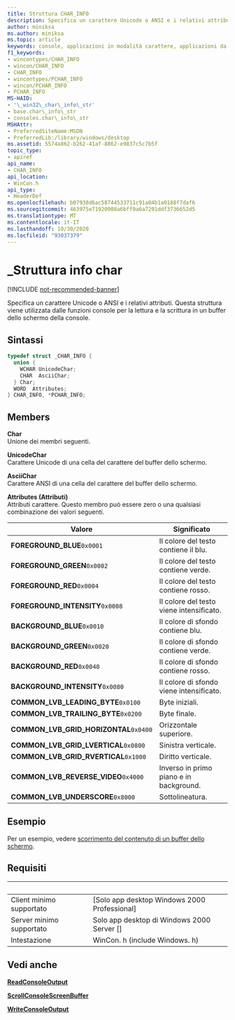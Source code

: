 ```yaml
---
title: Struttura CHAR_INFO
description: Specifica un carattere Unicode o ANSI e i relativi attributi. Questa struttura viene utilizzata dalle funzioni console per la lettura e la scrittura in un buffer dello schermo della console.
author: miniksa
ms.author: miniksa
ms.topic: article
keywords: console, applicazioni in modalità carattere, applicazioni da riga di comando, applicazioni di terminale, api della console
f1_keywords:
- wincontypes/CHAR_INFO
- wincon/CHAR_INFO
- CHAR_INFO
- wincontypes/PCHAR_INFO
- wincon/PCHAR_INFO
- PCHAR_INFO
MS-HAID:
- '\_win32\_char\_info\_str'
- base.char\_info\_str
- consoles.char\_info\_str
MSHAttr:
- PreferredSiteName:MSDN
- PreferredLib:/library/windows/desktop
ms.assetid: 5574a862-b262-41af-8862-e9837c5c7b5f
topic_type:
- apiref
api_name:
- CHAR_INFO
api_location:
- WinCon.h
api_type:
- HeaderDef
ms.openlocfilehash: b07938d6ac58744533711c91a04b1a0188f7daf6
ms.sourcegitcommit: 463975e71920908a6bff9a6a7291ddf3736652d5
ms.translationtype: MT
ms.contentlocale: it-IT
ms.lasthandoff: 10/30/2020
ms.locfileid: "93037379"
---
```

# <a name="char_info-structure"></a>\_Struttura info char

[!INCLUDE [not-recommended-banner](./includes/not-recommended-banner.md)]

Specifica un carattere Unicode o ANSI e i relativi attributi. Questa struttura viene utilizzata dalle funzioni console per la lettura e la scrittura in un buffer dello schermo della console.

## <a name="syntax"></a>Sintassi

```C
typedef struct _CHAR_INFO {
  union {
    WCHAR UnicodeChar;
    CHAR  AsciiChar;
  } Char;
  WORD  Attributes;
} CHAR_INFO, *PCHAR_INFO;
```

## <a name="members"></a>Members

**Char**  
Unione dei membri seguenti.

**UnicodeChar**  
Carattere Unicode di una cella del carattere del buffer dello schermo.

**AsciiChar**  
Carattere ANSI di una cella del carattere del buffer dello schermo.

**Attributes (Attributi)**  
Attributi carattere. Questo membro può essere zero o una qualsiasi combinazione dei valori seguenti.

| Valore | Significato |
|-|-|
| **FOREGROUND_BLUE**`0x0001` | Il colore del testo contiene il blu. |
| **FOREGROUND_GREEN**`0x0002` | Il colore del testo contiene verde. |
| **FOREGROUND_RED**`0x0004` | Il colore del testo contiene rosso. |
| **FOREGROUND_INTENSITY**`0x0008` | Il colore del testo viene intensificato. |
| **BACKGROUND_BLUE**`0x0010` | Il colore di sfondo contiene blu. |
| **BACKGROUND_GREEN**`0x0020` | Il colore di sfondo contiene verde. |
| **BACKGROUND_RED**`0x0040` | Il colore di sfondo contiene rosso. |
| **BACKGROUND_INTENSITY**`0x0080` | Il colore di sfondo viene intensificato. |
| **COMMON_LVB_LEADING_BYTE**`0x0100` | Byte iniziali. |
| **COMMON_LVB_TRAILING_BYTE**`0x0200` | Byte finale. |
| **COMMON_LVB_GRID_HORIZONTAL**`0x0400` | Orizzontale superiore. |
| **COMMON_LVB_GRID_LVERTICAL**`0x0800` | Sinistra verticale. |
| **COMMON_LVB_GRID_RVERTICAL**`0x1000` | Diritto verticale. |
| **COMMON_LVB_REVERSE_VIDEO**`0x4000` | Inverso in primo piano e in background. |
| **COMMON_LVB_UNDERSCORE**`0x8000` | Sottolineatura. |

## <a name="examples"></a>Esempio

Per un esempio, vedere [scorrimento del contenuto di un buffer dello schermo](scrolling-a-screen-buffer-s-contents.md).

## <a name="requirements"></a>Requisiti

| &nbsp; | &nbsp; |
|-|-|
| Client minimo supportato | \[Solo app desktop Windows 2000 Professional\] |
| Server minimo supportato | Solo app desktop di Windows 2000 Server \[\] |
| Intestazione | WinCon. h (include Windows. h) |

## <a name="see-also"></a>Vedi anche

[**ReadConsoleOutput**](readconsoleoutput.md)

[**ScrollConsoleScreenBuffer**](scrollconsolescreenbuffer.md)

[**WriteConsoleOutput**](writeconsoleoutput.md)
